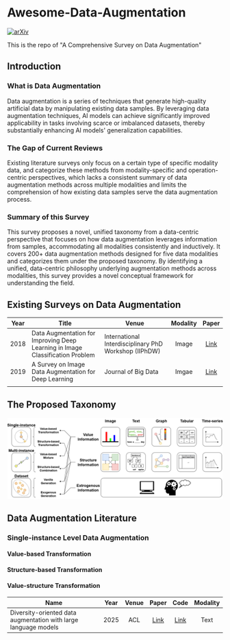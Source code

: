 # Awesome-Data-Augmentation

[![arXiv](https://img.shields.io/badge/arXiv-Data_Augmentation_Survey-b31b1b)](https://arxiv.org/abs/2405.09591) 

This is the repo of "A Comprehensive Survey on Data Augmentation"

## Introduction

### What is Data Augmentation 

Data augmentation is a series of techniques that generate high-quality artificial data by manipulating existing data samples. By leveraging data augmentation techniques, AI models can achieve significantly improved applicability in tasks involving scarce or imbalanced datasets, thereby substantially enhancing AI models' generalization capabilities. 

### The Gap of Current Reviews 

Existing literature surveys only focus on a certain type of specific modality data, and categorize these methods from modality-specific and operation-centric perspectives, which lacks a consistent summary of data augmentation methods across multiple modalities and limits the comprehension of how existing data samples serve the data augmentation process. 

### Summary of this Survey

This survey proposes a novel, unified taxonomy from a data-centric perspective that focuses on how data augmentation leverages information from samples, accommodating all modalities consistently and inductively.
It covers 200+ data augmentation methods designed for five data modalities and categorizes them under the proposed taxonomy. 
By identifying a unified, data-centric philosophy underlying augmentation methods across modalities, this survey provides a novel conceptual framework for understanding the field.

## Existing Surveys on Data Augmentation

| Year | Title | Venue | Modality | Paper |
|:--------:|----------|----------|:--------:|:--------:|
|2018|Data Augmentation for Improving Deep Learning in Image Classification Problem|International Interdisciplinary PhD Workshop (IIPhDW)|Image|[Link](https://ieeexplore.ieee.org/document/8388338)|
|2019|A Survey on Image Data Augmentation for Deep Learning|Journal of Big Data|Imgae|[Link](https://journalofbigdata.springeropen.com/articles/10.1186/s40537-019-0197-0)|
|          |          |          |          |          |

## The Proposed Taxonomy

![taxonomy](./assets/taxonomy.png)

## Data Augmentation Literature

### Single-instance Level Data Augmentation

#### Value-based Transformation

#### Structure-based Transformation

#### Value-structure Transformation

| Name | Year | Venue | Paper | Code | Modality |
|------|:----:|:-----:|:-----:|:----:|:--------:|
|Diversity-oriented data augmentation with large language models|2025|ACL|[Link](https://aclanthology.org/2025.acl-long.1084/)|[Link](https://github.com/CNICDS/DoAug)|Text|

